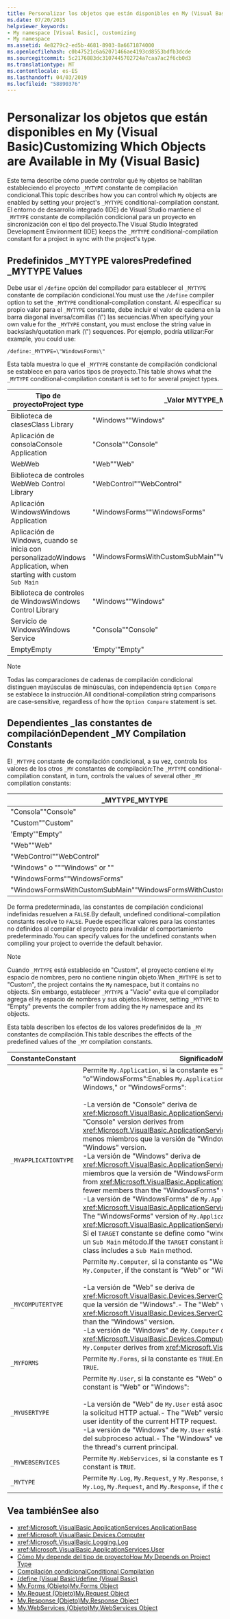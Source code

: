 ```yaml
---
title: Personalizar los objetos que están disponibles en My (Visual Basic)
ms.date: 07/20/2015
helpviewer_keywords:
- My namespace [Visual Basic], customizing
- My namespace
ms.assetid: 4e8279c2-ed5b-4681-8903-8a6671874000
ms.openlocfilehash: c0b47521c6a62071466ae4193cd8553bdfb3dcde
ms.sourcegitcommit: 5c2176883dc3107445702724a7caa7ac2f6cb0d3
ms.translationtype: MT
ms.contentlocale: es-ES
ms.lasthandoff: 04/03/2019
ms.locfileid: "58890376"
---
```

# <a name="customizing-which-objects-are-available-in-my-visual-basic"></a><span data-ttu-id="14e02-102">Personalizar los objetos que están disponibles en My (Visual Basic)</span><span class="sxs-lookup"><span data-stu-id="14e02-102">Customizing Which Objects are Available in My (Visual Basic)</span></span>

<span data-ttu-id="14e02-103">Este tema describe cómo puede controlar qué `My` objetos se habilitan estableciendo el proyecto `_MYTYPE` constante de compilación condicional.</span><span class="sxs-lookup"><span data-stu-id="14e02-103">This topic describes how you can control which `My` objects are enabled by setting your project's `_MYTYPE` conditional-compilation constant.</span></span> <span data-ttu-id="14e02-104">El entorno de desarrollo integrado (IDE) de Visual Studio mantiene el `_MYTYPE` constante de compilación condicional para un proyecto en sincronización con el tipo del proyecto.</span><span class="sxs-lookup"><span data-stu-id="14e02-104">The Visual Studio Integrated Development Environment (IDE) keeps the `_MYTYPE` conditional-compilation constant for a project in sync with the project's type.</span></span>  
  
## <a name="predefined-mytype-values"></a><span data-ttu-id="14e02-105">Predefinidos \_MYTYPE valores</span><span class="sxs-lookup"><span data-stu-id="14e02-105">Predefined \_MYTYPE Values</span></span>  

<span data-ttu-id="14e02-106">Debe usar el `/define` opción del compilador para establecer el `_MYTYPE` constante de compilación condicional.</span><span class="sxs-lookup"><span data-stu-id="14e02-106">You must use the `/define` compiler option to set the `_MYTYPE` conditional-compilation constant.</span></span> <span data-ttu-id="14e02-107">Al especificar su propio valor para el `_MYTYPE` constante, debe incluir el valor de cadena en la barra diagonal inversa/comillas (\\") las secuencias.</span><span class="sxs-lookup"><span data-stu-id="14e02-107">When specifying your own value for the `_MYTYPE` constant, you must enclose the string value in backslash/quotation mark (\\") sequences.</span></span> <span data-ttu-id="14e02-108">Por ejemplo, podría utilizar:</span><span class="sxs-lookup"><span data-stu-id="14e02-108">For example, you could use:</span></span>  
  
```  
/define:_MYTYPE=\"WindowsForms\"  
```  
  
 <span data-ttu-id="14e02-109">Esta tabla muestra lo que el `_MYTYPE` constante de compilación condicional se establece en para varios tipos de proyecto.</span><span class="sxs-lookup"><span data-stu-id="14e02-109">This table shows what the `_MYTYPE` conditional-compilation constant is set to for several project types.</span></span>  
  
|<span data-ttu-id="14e02-110">Tipo de proyecto</span><span class="sxs-lookup"><span data-stu-id="14e02-110">Project type</span></span>|<span data-ttu-id="14e02-111">\_Valor MYTYPE</span><span class="sxs-lookup"><span data-stu-id="14e02-111">\_MYTYPE value</span></span>|  
|------------------|--------------------|  
|<span data-ttu-id="14e02-112">Biblioteca de clases</span><span class="sxs-lookup"><span data-stu-id="14e02-112">Class Library</span></span>|<span data-ttu-id="14e02-113">"Windows"</span><span class="sxs-lookup"><span data-stu-id="14e02-113">"Windows"</span></span>|  
|<span data-ttu-id="14e02-114">Aplicación de consola</span><span class="sxs-lookup"><span data-stu-id="14e02-114">Console Application</span></span>|<span data-ttu-id="14e02-115">"Consola"</span><span class="sxs-lookup"><span data-stu-id="14e02-115">"Console"</span></span>|  
|<span data-ttu-id="14e02-116">Web</span><span class="sxs-lookup"><span data-stu-id="14e02-116">Web</span></span>|<span data-ttu-id="14e02-117">"Web"</span><span class="sxs-lookup"><span data-stu-id="14e02-117">"Web"</span></span>|  
|<span data-ttu-id="14e02-118">Biblioteca de controles Web</span><span class="sxs-lookup"><span data-stu-id="14e02-118">Web Control Library</span></span>|<span data-ttu-id="14e02-119">"WebControl"</span><span class="sxs-lookup"><span data-stu-id="14e02-119">"WebControl"</span></span>|  
|<span data-ttu-id="14e02-120">Aplicación Windows</span><span class="sxs-lookup"><span data-stu-id="14e02-120">Windows Application</span></span>|<span data-ttu-id="14e02-121">"WindowsForms"</span><span class="sxs-lookup"><span data-stu-id="14e02-121">"WindowsForms"</span></span>|  
|<span data-ttu-id="14e02-122">Aplicación de Windows, cuando se inicia con personalizado</span><span class="sxs-lookup"><span data-stu-id="14e02-122">Windows Application, when starting with custom</span></span> `Sub Main`|<span data-ttu-id="14e02-123">"WindowsFormsWithCustomSubMain"</span><span class="sxs-lookup"><span data-stu-id="14e02-123">"WindowsFormsWithCustomSubMain"</span></span>|  
|<span data-ttu-id="14e02-124">Biblioteca de controles de Windows</span><span class="sxs-lookup"><span data-stu-id="14e02-124">Windows Control Library</span></span>|<span data-ttu-id="14e02-125">"Windows"</span><span class="sxs-lookup"><span data-stu-id="14e02-125">"Windows"</span></span>|  
|<span data-ttu-id="14e02-126">Servicio de Windows</span><span class="sxs-lookup"><span data-stu-id="14e02-126">Windows Service</span></span>|<span data-ttu-id="14e02-127">"Consola"</span><span class="sxs-lookup"><span data-stu-id="14e02-127">"Console"</span></span>|  
|<span data-ttu-id="14e02-128">Empty</span><span class="sxs-lookup"><span data-stu-id="14e02-128">Empty</span></span>|<span data-ttu-id="14e02-129">'Empty'</span><span class="sxs-lookup"><span data-stu-id="14e02-129">"Empty"</span></span>|  
  
> [!NOTE]
> <span data-ttu-id="14e02-130">Todas las comparaciones de cadenas de compilación condicional distinguen mayúsculas de minúsculas, con independencia `Option Compare` se establece la instrucción.</span><span class="sxs-lookup"><span data-stu-id="14e02-130">All conditional-compilation string comparisons are case-sensitive, regardless of how the `Option Compare` statement is set.</span></span>  
  
## <a name="dependent-my-compilation-constants"></a><span data-ttu-id="14e02-131">Dependientes \_las constantes de compilación</span><span class="sxs-lookup"><span data-stu-id="14e02-131">Dependent \_MY Compilation Constants</span></span>  

<span data-ttu-id="14e02-132">El `_MYTYPE` constante de compilación condicional, a su vez, controla los valores de los otros `_MY` constantes de compilación:</span><span class="sxs-lookup"><span data-stu-id="14e02-132">The `_MYTYPE` conditional-compilation constant, in turn, controls the values of several other `_MY` compilation constants:</span></span>  
  
|<span data-ttu-id="14e02-133">\_MYTYPE</span><span class="sxs-lookup"><span data-stu-id="14e02-133">\_MYTYPE</span></span>|<span data-ttu-id="14e02-134">\_MYAPPLICATIONTYPE</span><span class="sxs-lookup"><span data-stu-id="14e02-134">\_MYAPPLICATIONTYPE</span></span>|<span data-ttu-id="14e02-135">\_MYCOMPUTERTYPE</span><span class="sxs-lookup"><span data-stu-id="14e02-135">\_MYCOMPUTERTYPE</span></span>|<span data-ttu-id="14e02-136">\_MYFORMS</span><span class="sxs-lookup"><span data-stu-id="14e02-136">\_MYFORMS</span></span>|<span data-ttu-id="14e02-137">\_MYUSERTYPE</span><span class="sxs-lookup"><span data-stu-id="14e02-137">\_MYUSERTYPE</span></span>|<span data-ttu-id="14e02-138">\_MYWEBSERVICES</span><span class="sxs-lookup"><span data-stu-id="14e02-138">\_MYWEBSERVICES</span></span>|  
|--------------|-------------------------|----------------------|---------------|------------------|---------------------|  
|<span data-ttu-id="14e02-139">"Consola"</span><span class="sxs-lookup"><span data-stu-id="14e02-139">"Console"</span></span>|<span data-ttu-id="14e02-140">"Consola"</span><span class="sxs-lookup"><span data-stu-id="14e02-140">"Console"</span></span>|<span data-ttu-id="14e02-141">"Windows"</span><span class="sxs-lookup"><span data-stu-id="14e02-141">"Windows"</span></span>|<span data-ttu-id="14e02-142">Sin definir</span><span class="sxs-lookup"><span data-stu-id="14e02-142">Undefined</span></span>|<span data-ttu-id="14e02-143">"Windows"</span><span class="sxs-lookup"><span data-stu-id="14e02-143">"Windows"</span></span>|<span data-ttu-id="14e02-144">true</span><span class="sxs-lookup"><span data-stu-id="14e02-144">TRUE</span></span>|  
|<span data-ttu-id="14e02-145">"Custom"</span><span class="sxs-lookup"><span data-stu-id="14e02-145">"Custom"</span></span>|<span data-ttu-id="14e02-146">Sin definir</span><span class="sxs-lookup"><span data-stu-id="14e02-146">Undefined</span></span>|<span data-ttu-id="14e02-147">Sin definir</span><span class="sxs-lookup"><span data-stu-id="14e02-147">Undefined</span></span>|<span data-ttu-id="14e02-148">Sin definir</span><span class="sxs-lookup"><span data-stu-id="14e02-148">Undefined</span></span>|<span data-ttu-id="14e02-149">Sin definir</span><span class="sxs-lookup"><span data-stu-id="14e02-149">Undefined</span></span>|<span data-ttu-id="14e02-150">Sin definir</span><span class="sxs-lookup"><span data-stu-id="14e02-150">Undefined</span></span>|  
|<span data-ttu-id="14e02-151">'Empty'</span><span class="sxs-lookup"><span data-stu-id="14e02-151">"Empty"</span></span>|<span data-ttu-id="14e02-152">Sin definir</span><span class="sxs-lookup"><span data-stu-id="14e02-152">Undefined</span></span>|<span data-ttu-id="14e02-153">Sin definir</span><span class="sxs-lookup"><span data-stu-id="14e02-153">Undefined</span></span>|<span data-ttu-id="14e02-154">Sin definir</span><span class="sxs-lookup"><span data-stu-id="14e02-154">Undefined</span></span>|<span data-ttu-id="14e02-155">Sin definir</span><span class="sxs-lookup"><span data-stu-id="14e02-155">Undefined</span></span>|<span data-ttu-id="14e02-156">Sin definir</span><span class="sxs-lookup"><span data-stu-id="14e02-156">Undefined</span></span>|  
|<span data-ttu-id="14e02-157">"Web"</span><span class="sxs-lookup"><span data-stu-id="14e02-157">"Web"</span></span>|<span data-ttu-id="14e02-158">Sin definir</span><span class="sxs-lookup"><span data-stu-id="14e02-158">Undefined</span></span>|<span data-ttu-id="14e02-159">"Web"</span><span class="sxs-lookup"><span data-stu-id="14e02-159">"Web"</span></span>|<span data-ttu-id="14e02-160">false</span><span class="sxs-lookup"><span data-stu-id="14e02-160">FALSE</span></span>|<span data-ttu-id="14e02-161">"Web"</span><span class="sxs-lookup"><span data-stu-id="14e02-161">"Web"</span></span>|<span data-ttu-id="14e02-162">false</span><span class="sxs-lookup"><span data-stu-id="14e02-162">FALSE</span></span>|  
|<span data-ttu-id="14e02-163">"WebControl"</span><span class="sxs-lookup"><span data-stu-id="14e02-163">"WebControl"</span></span>|<span data-ttu-id="14e02-164">Sin definir</span><span class="sxs-lookup"><span data-stu-id="14e02-164">Undefined</span></span>|<span data-ttu-id="14e02-165">"Web"</span><span class="sxs-lookup"><span data-stu-id="14e02-165">"Web"</span></span>|<span data-ttu-id="14e02-166">false</span><span class="sxs-lookup"><span data-stu-id="14e02-166">FALSE</span></span>|<span data-ttu-id="14e02-167">"Web"</span><span class="sxs-lookup"><span data-stu-id="14e02-167">"Web"</span></span>|<span data-ttu-id="14e02-168">true</span><span class="sxs-lookup"><span data-stu-id="14e02-168">TRUE</span></span>|  
|<span data-ttu-id="14e02-169">"Windows" o ""</span><span class="sxs-lookup"><span data-stu-id="14e02-169">"Windows" or ""</span></span>|<span data-ttu-id="14e02-170">"Windows"</span><span class="sxs-lookup"><span data-stu-id="14e02-170">"Windows"</span></span>|<span data-ttu-id="14e02-171">"Windows"</span><span class="sxs-lookup"><span data-stu-id="14e02-171">"Windows"</span></span>|<span data-ttu-id="14e02-172">Sin definir</span><span class="sxs-lookup"><span data-stu-id="14e02-172">Undefined</span></span>|<span data-ttu-id="14e02-173">"Windows"</span><span class="sxs-lookup"><span data-stu-id="14e02-173">"Windows"</span></span>|<span data-ttu-id="14e02-174">true</span><span class="sxs-lookup"><span data-stu-id="14e02-174">TRUE</span></span>|  
|<span data-ttu-id="14e02-175">"WindowsForms"</span><span class="sxs-lookup"><span data-stu-id="14e02-175">"WindowsForms"</span></span>|<span data-ttu-id="14e02-176">"WindowsForms"</span><span class="sxs-lookup"><span data-stu-id="14e02-176">"WindowsForms"</span></span>|<span data-ttu-id="14e02-177">"Windows"</span><span class="sxs-lookup"><span data-stu-id="14e02-177">"Windows"</span></span>|<span data-ttu-id="14e02-178">true</span><span class="sxs-lookup"><span data-stu-id="14e02-178">TRUE</span></span>|<span data-ttu-id="14e02-179">"Windows"</span><span class="sxs-lookup"><span data-stu-id="14e02-179">"Windows"</span></span>|<span data-ttu-id="14e02-180">true</span><span class="sxs-lookup"><span data-stu-id="14e02-180">TRUE</span></span>|  
|<span data-ttu-id="14e02-181">"WindowsFormsWithCustomSubMain"</span><span class="sxs-lookup"><span data-stu-id="14e02-181">"WindowsFormsWithCustomSubMain"</span></span>|<span data-ttu-id="14e02-182">"Consola"</span><span class="sxs-lookup"><span data-stu-id="14e02-182">"Console"</span></span>|<span data-ttu-id="14e02-183">"Windows"</span><span class="sxs-lookup"><span data-stu-id="14e02-183">"Windows"</span></span>|<span data-ttu-id="14e02-184">true</span><span class="sxs-lookup"><span data-stu-id="14e02-184">TRUE</span></span>|<span data-ttu-id="14e02-185">"Windows"</span><span class="sxs-lookup"><span data-stu-id="14e02-185">"Windows"</span></span>|<span data-ttu-id="14e02-186">true</span><span class="sxs-lookup"><span data-stu-id="14e02-186">TRUE</span></span>|  
  
 <span data-ttu-id="14e02-187">De forma predeterminada, las constantes de compilación condicional indefinidas resuelven a `FALSE`.</span><span class="sxs-lookup"><span data-stu-id="14e02-187">By default, undefined conditional-compilation constants resolve to `FALSE`.</span></span> <span data-ttu-id="14e02-188">Puede especificar valores para las constantes no definidos al compilar el proyecto para invalidar el comportamiento predeterminado.</span><span class="sxs-lookup"><span data-stu-id="14e02-188">You can specify values for the undefined constants when compiling your project to override the default behavior.</span></span>  
  
> [!NOTE]
> <span data-ttu-id="14e02-189">Cuando `_MYTYPE` está establecido en "Custom", el proyecto contiene el `My` espacio de nombres, pero no contiene ningún objeto.</span><span class="sxs-lookup"><span data-stu-id="14e02-189">When `_MYTYPE` is set to "Custom", the project contains the `My` namespace, but it contains no objects.</span></span> <span data-ttu-id="14e02-190">Sin embargo, establecer `_MYTYPE` a "Vacío" evita que el compilador agrega el `My` espacio de nombres y sus objetos.</span><span class="sxs-lookup"><span data-stu-id="14e02-190">However, setting `_MYTYPE` to "Empty" prevents the compiler from adding the `My` namespace and its objects.</span></span>  
  
 <span data-ttu-id="14e02-191">Esta tabla describen los efectos de los valores predefinidos de la `_MY` constantes de compilación.</span><span class="sxs-lookup"><span data-stu-id="14e02-191">This table describes the effects of the predefined values of the `_MY` compilation constants.</span></span>  
  
|<span data-ttu-id="14e02-192">Constante</span><span class="sxs-lookup"><span data-stu-id="14e02-192">Constant</span></span>|<span data-ttu-id="14e02-193">Significado</span><span class="sxs-lookup"><span data-stu-id="14e02-193">Meaning</span></span>|  
|--------------|-------------|  
|`_MYAPPLICATIONTYPE`|<span data-ttu-id="14e02-194">Permite `My.Application`, si la constante es "Console", Windows, "o"WindowsForms":</span><span class="sxs-lookup"><span data-stu-id="14e02-194">Enables `My.Application`, if the constant is "Console," Windows," or "WindowsForms":</span></span><br /><br /> <span data-ttu-id="14e02-195">-La versión de "Console" deriva de <xref:Microsoft.VisualBasic.ApplicationServices.ConsoleApplicationBase>.</span><span class="sxs-lookup"><span data-stu-id="14e02-195">-   The "Console" version derives from <xref:Microsoft.VisualBasic.ApplicationServices.ConsoleApplicationBase>.</span></span> <span data-ttu-id="14e02-196">y tiene menos miembros que la versión de "Windows".</span><span class="sxs-lookup"><span data-stu-id="14e02-196">and has fewer members than the "Windows" version.</span></span><br /><span data-ttu-id="14e02-197">-La versión de "Windows" deriva de <xref:Microsoft.VisualBasic.ApplicationServices.ApplicationBase>y tiene menos miembros que la versión de "WindowsForms".</span><span class="sxs-lookup"><span data-stu-id="14e02-197">-   The "Windows" version derives from <xref:Microsoft.VisualBasic.ApplicationServices.ApplicationBase>.and has fewer members than the "WindowsForms" version.</span></span><br /><span data-ttu-id="14e02-198">-La versión de "WindowsForms" de `My.Application` deriva <xref:Microsoft.VisualBasic.ApplicationServices.WindowsFormsApplicationBase>.</span><span class="sxs-lookup"><span data-stu-id="14e02-198">-   The "WindowsForms" version of `My.Application` derives from <xref:Microsoft.VisualBasic.ApplicationServices.WindowsFormsApplicationBase>.</span></span> <span data-ttu-id="14e02-199">Si el `TARGET` constante se define como "winexe", a continuación, la clase incluye un `Sub Main` método.</span><span class="sxs-lookup"><span data-stu-id="14e02-199">If the `TARGET` constant is defined to be "winexe", then the class includes a `Sub Main` method.</span></span>|  
|`_MYCOMPUTERTYPE`|<span data-ttu-id="14e02-200">Permite `My.Computer`, si la constante es "Web" o "Windows":</span><span class="sxs-lookup"><span data-stu-id="14e02-200">Enables `My.Computer`, if the constant is "Web" or "Windows":</span></span><br /><br /> <span data-ttu-id="14e02-201">-La versión de "Web" se deriva de <xref:Microsoft.VisualBasic.Devices.ServerComputer>, y tiene menos miembros que la versión de "Windows".</span><span class="sxs-lookup"><span data-stu-id="14e02-201">-   The "Web" version derives from <xref:Microsoft.VisualBasic.Devices.ServerComputer>, and has fewer members than the "Windows" version.</span></span><br /><span data-ttu-id="14e02-202">-La versión de "Windows" de `My.Computer` deriva <xref:Microsoft.VisualBasic.Devices.Computer>.</span><span class="sxs-lookup"><span data-stu-id="14e02-202">-   The "Windows" version of `My.Computer` derives from <xref:Microsoft.VisualBasic.Devices.Computer>.</span></span>|  
|`_MYFORMS`|<span data-ttu-id="14e02-203">Permite `My.Forms`, si la constante es `TRUE`.</span><span class="sxs-lookup"><span data-stu-id="14e02-203">Enables `My.Forms`, if the constant is `TRUE`.</span></span>|  
|`_MYUSERTYPE`|<span data-ttu-id="14e02-204">Permite `My.User`, si la constante es "Web" o "Windows":</span><span class="sxs-lookup"><span data-stu-id="14e02-204">Enables `My.User`, if the constant is "Web" or "Windows":</span></span><br /><br /> <span data-ttu-id="14e02-205">-La versión de "Web" de `My.User` está asociado con la identidad del usuario de la solicitud HTTP actual.</span><span class="sxs-lookup"><span data-stu-id="14e02-205">-   The "Web" version of `My.User` is associated with the user identity of the current HTTP request.</span></span><br /><span data-ttu-id="14e02-206">-La versión de "Windows" de `My.User` está asociado con la entidad de seguridad del subproceso actual.</span><span class="sxs-lookup"><span data-stu-id="14e02-206">-   The "Windows" version of `My.User` is associated with the thread's current principal.</span></span>|  
|`_MYWEBSERVICES`|<span data-ttu-id="14e02-207">Permite `My.WebServices`, si la constante es `TRUE`.</span><span class="sxs-lookup"><span data-stu-id="14e02-207">Enables `My.WebServices`, if the constant is `TRUE`.</span></span>|  
|`_MYTYPE`|<span data-ttu-id="14e02-208">Permite `My.Log`, `My.Request`, y `My.Response`, si la constante es "Web".</span><span class="sxs-lookup"><span data-stu-id="14e02-208">Enables `My.Log`, `My.Request`, and `My.Response`, if the constant is "Web".</span></span>|  
  
## <a name="see-also"></a><span data-ttu-id="14e02-209">Vea también</span><span class="sxs-lookup"><span data-stu-id="14e02-209">See also</span></span>

- <xref:Microsoft.VisualBasic.ApplicationServices.ApplicationBase>
- <xref:Microsoft.VisualBasic.Devices.Computer>
- <xref:Microsoft.VisualBasic.Logging.Log>
- <xref:Microsoft.VisualBasic.ApplicationServices.User>
- [<span data-ttu-id="14e02-210">Cómo My depende del tipo de proyecto</span><span class="sxs-lookup"><span data-stu-id="14e02-210">How My Depends on Project Type</span></span>](../../../visual-basic/developing-apps/development-with-my/how-my-depends-on-project-type.md)
- [<span data-ttu-id="14e02-211">Compilación condicional</span><span class="sxs-lookup"><span data-stu-id="14e02-211">Conditional Compilation</span></span>](../../../visual-basic/programming-guide/program-structure/conditional-compilation.md)
- [<span data-ttu-id="14e02-212">/define (Visual Basic)</span><span class="sxs-lookup"><span data-stu-id="14e02-212">/define (Visual Basic)</span></span>](../../../visual-basic/reference/command-line-compiler/define.md)
- [<span data-ttu-id="14e02-213">My.Forms (Objeto)</span><span class="sxs-lookup"><span data-stu-id="14e02-213">My.Forms Object</span></span>](../../../visual-basic/language-reference/objects/my-forms-object.md)
- [<span data-ttu-id="14e02-214">My.Request (Objeto)</span><span class="sxs-lookup"><span data-stu-id="14e02-214">My.Request Object</span></span>](../../../visual-basic/language-reference/objects/my-request-object.md)
- [<span data-ttu-id="14e02-215">My.Response (Objeto)</span><span class="sxs-lookup"><span data-stu-id="14e02-215">My.Response Object</span></span>](../../../visual-basic/language-reference/objects/my-response-object.md)
- [<span data-ttu-id="14e02-216">My.WebServices (Objeto)</span><span class="sxs-lookup"><span data-stu-id="14e02-216">My.WebServices Object</span></span>](../../../visual-basic/language-reference/objects/my-webservices-object.md)
